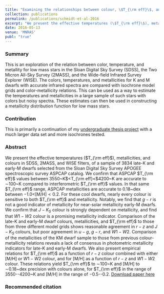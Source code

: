 ```yaml
---
title: "Examining the relationships between colour, \$T_{\rm eff}\$, and [M/H] for APOGEE K and M dwarfs"
collection: publications
permalink: /publications/schmidt-et-al-2016
excerpt: "We present the effective temperatures (\$T_{\rm eff}\$), metallicities, and colours in SDSS, 2MASS, and WISE filters, of a sample of 3834 late-K and early-M dwarfs selected from the Sloan Digital Sky Survey APOGEE spectroscopic survey ASPCAP catalog. We confirm that ASPCAP \$T_{\rm eff}\$ values between 3550~K\$<T_{\rm eff}<\$4200~K are accurate to \$\sim\$100~K compared to interferometric \$T_{\rm eff}\$ values. In that same \$T_{\rm eff}\$ range, ASPCAP metallicities are accurate to 0.18~dex between \$-1.0<\$[M/H]\$<0.2\$. For these cool dwarfs, nearly every colour is sensitive to both \$T_{\rm eff}\$ and metallicity. Notably, we find that \$g-r\$ is not a good indicator of metallicity for near-solar metallicity early-M dwarfs. We confirm that \$J-K_S\$ colour is strongly dependent on metallicity, and find that \$W1-W2\$ colour is a promising metallicity indicator. Comparison of the late-K and early-M dwarf colours, metallicities, and \$T_{\rm eff}\$ to those from three different model grids shows reasonable agreement in \$r-z\$ and \$J-K_S\$ colours, but poor agreement in \$u-g\$, \$g-r\$, and \$W1-W2\$. Comparison of the metallicities of the KM dwarf sample to those from previous colour-metallicity relations reveals a lack of consensus in photometric metallicity indicators for late-K and early-M dwarfs. We also present empirical relations for \$T_{\rm eff}\$ as a function of \$r-z\$ colour combined with either [M/H] or \$W1-W2\$ colour, and for [M/H] as a function of \$r-z\$ and \$W1-W2\$ colour. These relations yield \$T_{\rm eff}\$ to \$\sim\$100~K and [M/H] to \$\sim\$0.18~dex precision with colours alone, for \$T_{\rm eff}\$ in the range of 3550--4200~K and [M/H] in the range of \$-\$0.5--0.2."
date: 2016-05-13
venue: 'MNRAS'
publ: "true"
---
```


### Summary
This is an exploration of the relation between color, temperature, and metallity for low mass stars in the Sloan Digital Sky Survey (SDSS), the Two Micron All-Sky Survey (2MASS), and the Wide-field Infrared Survey Explorer (WISE). The colors, temperatures, and metallicities for K and M dwarfs with accurate infrared spectra are compared with isochrone model grids and color-metallicity relations. This can be used as a way to estimate the temperatures and metallicities in a large sample of such stars with colors but noisy spectra. These estimates can then be used in constructing a metallicity distribution function for low mass stars.

### Contribution
This is primarily a continuation of my [undergraduate thesis project](https://wagoner47.github.io/publications/wagoner-2014) with a much larger data set and more isochrones tested.

### Abstract
We present the effective temperatures ($T_{\rm eff}$), metallicities, and colours in SDSS, 2MASS, and WISE filters, of a sample of 3834 late-K and early-M dwarfs selected from the Sloan Digital Sky Survey APOGEE spectroscopic survey ASPCAP catalog. We confirm that ASPCAP $T_{\rm eff}$ values between 3550~K$<T_{\rm eff}<$4200~K are accurate to $\sim$100~K compared to interferometric $T_{\rm eff}$ values. In that same $T_{\rm eff}$ range, ASPCAP metallicities are accurate to 0.18~dex between $-1.0<$[M/H]$<0.2$. For these cool dwarfs, nearly every colour is sensitive to both $T_{\rm eff}$ and metallicity. Notably, we find that $g-r$ is not a good indicator of metallicity for near-solar metallicity early-M dwarfs. We confirm that $J-K_S$ colour is strongly dependent on metallicity, and find that $W1-W2$ colour is a promising metallicity indicator. Comparison of the late-K and early-M dwarf colours, metallicities, and $T_{\rm eff}$ to those from three different model grids shows reasonable agreement in $r-z$ and $J-K_S$ colours, but poor agreement in $u-g$, $g-r$, and $W1-W2$. Comparison of the metallicities of the KM dwarf sample to those from previous colour-metallicity relations reveals a lack of consensus in photometric metallicity indicators for late-K and early-M dwarfs. We also present empirical relations for $T_{\rm eff}$ as a function of $r-z$ colour combined with either [M/H] or $W1-W2$ colour, and for [M/H] as a function of $r-z$ and $W1-W2$ colour. These relations yield $T_{\rm eff}$ to $\sim$100~K and [M/H] to $\sim$0.18~dex precision with colours alone, for $T_{\rm eff}$ in the range of 3550--4200~K and [M/H] in the range of $-$0.5--0.2.
[Download paper here](http://adsabs.harvard.edu/cgi-bin/bib_query?arXiv:1605.03732)

### Recommended citation
